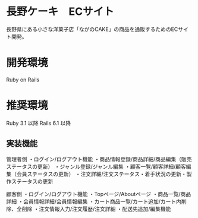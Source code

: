 # 長野ケーキ　ECサイト

長野県にある小さな洋菓子店「ながのCAKE」の商品を通販するためのECサイト開発。

# 開発環境

Ruby on Rails

# 推奨環境

Ruby 3.1 以降 Rails 6.1 以降

## 実装機能
管理者側
・ログイン/ログアウト機能
・商品情報登録/商品詳細/商品編集（販売ステータスの更新）
・ジャンル登録/ジャンル編集
・顧客一覧/顧客詳細/顧客編集（会員ステータスの更新）
・注文詳細/注文ステータス・着手状況の更新・製作ステータスの更新

顧客側
・ログイン/ログアウト機能
・Topページ/Aboutページ
・商品一覧/商品詳細
・会員情報詳細/会員情報編集
・カート商品一覧/カート追加/カート内削除、全削除
・注文情報入力/注文履歴/注文詳細
・配送先追加/編集機能
